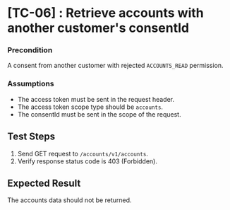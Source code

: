 # [TC-06] : Retrieve accounts with another customer's consentId

### Precondition

A consent from another customer with rejected `ACCOUNTS_READ` permission.

### Assumptions

* The access token must be sent in the request header.
* The access token scope type should be `accounts`.
* The consentId must be sent in the scope of the request.

## Test Steps

1. Send GET request to `/accounts/v1/accounts`.
2. Verify response status code is 403 (Forbidden).

## Expected Result

The accounts data should not be returned.